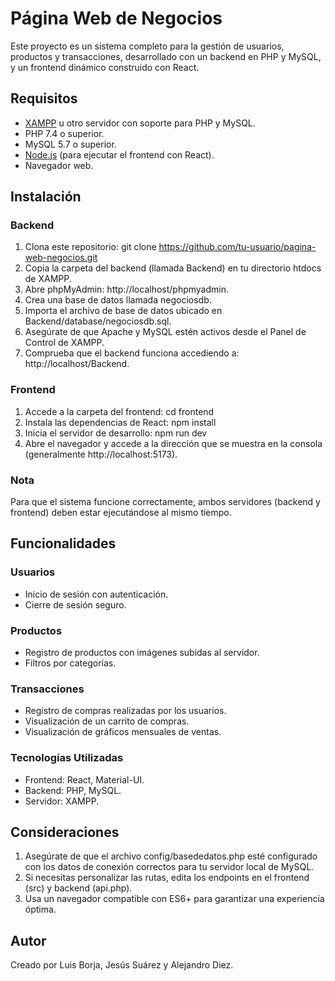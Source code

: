 # Página Web de Negocios

Este proyecto es un sistema completo para la gestión de usuarios, productos y transacciones, desarrollado con un backend en PHP y MySQL, y un frontend dinámico construido con React.

## Requisitos

- [XAMPP](https://www.apachefriends.org/) u otro servidor con soporte para PHP y MySQL.
- PHP 7.4 o superior.
- MySQL 5.7 o superior.
- [Node.js](https://nodejs.org/) (para ejecutar el frontend con React).
- Navegador web.

## Instalación

### Backend
1. Clona este repositorio:  git clone https://github.com/tu-usuario/pagina-web-negocios.git
2. Copia la carpeta del backend (llamada Backend) en tu directorio htdocs de XAMPP.
3. Abre phpMyAdmin: http://localhost/phpmyadmin.
4. Crea una base de datos llamada negociosdb.
5. Importa el archivo de base de datos ubicado en Backend/database/negociosdb.sql.
6. Asegúrate de que Apache y MySQL estén activos desde el Panel de Control de XAMPP.
7. Comprueba que el backend funciona accediendo a: http://localhost/Backend.

### Frontend
1. Accede a la carpeta del frontend:  cd frontend
2. Instala las dependencias de React:  npm install
3. Inicia el servidor de desarrollo:  npm run dev
3. Abre el navegador y accede a la dirección que se muestra en la consola (generalmente http://localhost:5173).

### Nota
Para que el sistema funcione correctamente, ambos servidores (backend y frontend) deben estar ejecutándose al mismo tiempo.

## Funcionalidades

### Usuarios
- Inicio de sesión con autenticación.
- Cierre de sesión seguro.
  
### Productos
- Registro de productos con imágenes subidas al servidor.
- Filtros por categorías.
  
### Transacciones
- Registro de compras realizadas por los usuarios.
- Visualización de un carrito de compras.
- Visualización de gráficos mensuales de ventas.
  
### Tecnologías Utilizadas
- Frontend: React, Material-UI.
- Backend: PHP, MySQL.
- Servidor: XAMPP.

## Consideraciones
1. Asegúrate de que el archivo config/basededatos.php esté configurado con los datos de conexión correctos para tu servidor local de MySQL.
2. Si necesitas personalizar las rutas, edita los endpoints en el frontend (src) y backend (api.php).
3. Usa un navegador compatible con ES6+ para garantizar una experiencia óptima.

## Autor
Creado por Luis Borja, Jesús Suárez y Alejandro Diez.
